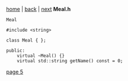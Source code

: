 [home](./page01.md) | [back](./page03.md) | [next](./page05.md)
**Meal.h**
```
Meal
```

```
#include <string>
```
```
class Meal { };
```

```
public:
    virtual ~Meal() {}
    virtual std::string getName() const = 0;
```


[page 5](./page05.md)
